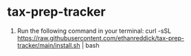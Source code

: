 # tax-prep-tracker

1. Run the following command in your terminal:
   curl -sSL https://raw.githubusercontent.com/ethanreddick/tax-prep-tracker/main/install.sh | bash
